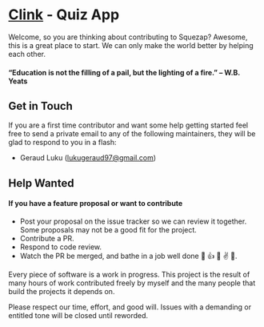 [Clink](https://github.com/GeraudLuku/Squezap) - Quiz App
==================================================

Welcome, so you are thinking about contributing to Squezap? Awesome, this is a great place to start. We can only make the world better by helping each other. 

#### “Education is not the filling of a pail, but the lighting of a fire.” – W.B. Yeats

Get in Touch
------------

If you are a first time contributor and want some help getting started feel free to send a private email to any of the following maintainers, they will be glad to respond to you in a flash:

 * Geraud Luku (lukugeraud97@gmail.com)

Help Wanted
----------------


#### If you have a feature proposal or want to contribute

- Post your proposal on the issue tracker so we can review it together. Some proposals may not be a good fit for the project.
- Contribute a PR.
- Respond to code review.
- Watch the PR be merged, and bathe in a job well done :icecream: :+1: :horse: :v: :palm_tree:.

Every piece of software is a work in progress. This project is the result of many hours of work contributed freely by myself and the many people that build the projects it depends on.

Please respect our time, effort, and good will. Issues with a demanding or entitled tone will be closed until reworded. 
